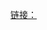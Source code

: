 [链接：](https://mp.weixin.qq.com/s?__biz=MzI2NjA1OTMwMg==&mid=2456368679&idx=1&sn=ee97646a694eeffa35238338716947eb&chksm=fd0e7d6eca79f478c9b5e713b223b6aeb300ee7b799818c6e6fe124bc07586fae3e8ee81814c&scene=178&cur_album_id=1337183186920767488#rd)

